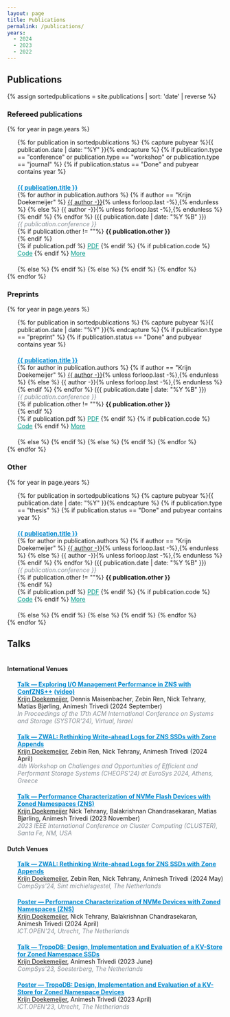 ```yaml
---
layout: page
title: Publications
permalink: /publications/
years:
  - 2024
  - 2023
  - 2022
---
```

<link rel="icon" href="{{ "./favicon-32x32.png" | relative_url }}" type="image/x-icon">

<h2> Publications </h2>

<ul style="list-style: none; padding-left: 0;display:table-row;">
  {% assign sortedpublications = site.publications | sort: 'date' | reverse %}

  <h3> Refereed publications </h3>
  {% for year in page.years %}
    <ul style="list-style-type: none;">
    {% for publication in sortedpublications %}
        {% capture pubyear %}{{ publication.date | date: "%Y" }}{% endcapture %}
        {% if publication.type == "conference" or publication.type == "workshop" or publication.type == "journal" %}
          {% if publication.status == "Done" and  pubyear contains year %}
            <li style="margin-top: 20px; margin-bottom: 20px;">
              <b><a href="{{ publication.pdf }}" style="color:#0089cf">{{ publication.title }}</a></b> <br>
              {% for author in publication.authors %}
                {% if author == "Krijn Doekemeijer" %}
                  <u>{{ author -}}</u>{% unless forloop.last -%},{% endunless %}
                {% else %}
                  {{ author -}}{% unless forloop.last -%},{% endunless %}
                {% endif %}
              {% endfor %}
              ({{ publication.date | date: "%Y %B" }}) <br>
              <i style="color:#868e96">{{ publication.conference }}</i> <br>
              {% if publication.other != ""%}
                <b> {{ publication.other }} </b><br>
              {% endif %}
              <div style="word-space: 10px;">
                {% if publication.pdf %}
                  <a href="{{ publication.pdf }}" style="color:#009988">PDF</a>
                {% endif %}
                {% if publication.code %}
                  <a href="{{ publication.code }}" style="color:#009988">Code</a>
                {% endif %}
                <a href="{{ publication.url }}" style="color:#009988">More</a>
              </div>
            </li>
          {% else %}
          {% endif %}
        {% else %}
        {% endif %}
    {% endfor %}
    </ul>
  {% endfor %}

  <h3> Preprints </h3>
  {% for year in page.years %}
    <ul style="list-style-type: none;">
    {% for publication in sortedpublications %}
        {% capture pubyear %}{{ publication.date | date: "%Y" }}{% endcapture %}
        {% if publication.type == "preprint" %}
          {% if publication.status == "Done" and  pubyear contains year %}
            <li style="margin-top: 20px; margin-bottom: 20px;">
              <b><a href="{{ publication.pdf }}" style="color:#0089cf">{{ publication.title }}</a></b> <br>
              {% for author in publication.authors %}
                {% if author == "Krijn Doekemeijer" %}
                  <u>{{ author -}}</u>{% unless forloop.last -%},{% endunless %}
                {% else %}
                  {{ author -}}{% unless forloop.last -%},{% endunless %}
                {% endif %}
              {% endfor %}
              ({{ publication.date | date: "%Y %B" }}) <br>
              <i style="color:#868e96">{{ publication.conference }}</i> <br>
              {% if publication.other != ""%}
                <b> {{ publication.other }} </b><br>
              {% endif %}
              <div style="word-space: 10px;">
                {% if publication.pdf %}
                  <a href="{{ publication.pdf }}" style="color:#009988">PDF</a>
                {% endif %}
                {% if publication.code %}
                  <a href="{{ publication.code }}" style="color:#009988">Code</a>
                {% endif %}
                <a href="{{ publication.url }}" style="color:#009988">More</a>
              </div>
            </li>
          {% else %}
          {% endif %}
        {% else %}
        {% endif %}
    {% endfor %}
    </ul>
  {% endfor %}

  <h3> Other </h3>
  {% for year in page.years %}
    <ul style="list-style-type: none;">
    {% for publication in sortedpublications %}
        {% capture pubyear %}{{ publication.date | date: "%Y" }}{% endcapture %}
        {% if publication.type == "thesis" %}
          {% if publication.status == "Done" and  pubyear contains year %}
            <li style="margin-top: 20px; margin-bottom: 20px;">
              <b><a href="{{ publication.pdf }}" style="color:#0089cf">{{ publication.title }}</a></b> <br>
              {% for author in publication.authors %}
                {% if author == "Krijn Doekemeijer" %}
                  <u>{{ author -}}</u>{% unless forloop.last -%},{% endunless %}
                {% else %}
                  {{ author -}}{% unless forloop.last -%},{% endunless %}
                {% endif %}
              {% endfor %}
              ({{ publication.date | date: "%Y %B" }}) <br>
              <i style="color:#868e96">{{ publication.conference }}</i> <br>
              {% if publication.other != ""%}
                <b> {{ publication.other }} </b><br>
              {% endif %}
              <div style="word-space: 10px;">
                {% if publication.pdf %}
                  <a href="{{ publication.pdf }}" style="color:#009988">PDF</a>
                {% endif %}
                {% if publication.code %}
                  <a href="{{ publication.code }}" style="color:#009988">Code</a>
                {% endif %}
                <a href="{{ publication.url }}" style="color:#009988">More</a>
              </div>
            </li>
          {% else %}
          {% endif %}
        {% else %}
        {% endif %}
    {% endfor %}
    </ul>
  {% endfor %}

</ul>

<h2> Talks </h2>

<ul style="list-style: none; padding-left: 0;display:table-row;">

<h4> International Venues </h4>
<ul style="list-style-type: none;">

  <li style="margin-top: 0px; margin-bottom: 20px;">
    <b><a href="{{ site.url }}/downloads/talk_systor_2024.pdf" style="color:#0089cf">Talk — Exploring I/O Management Performance in ZNS with ConfZNS++</a></b> <b><a href="https://drive.google.com/file/d/1uJ_fTApyBCzGz26bsxnK4cJV63liuq9y/view?usp=drive_link" style="color:#0089cf">(video)</a></b> <br>
    <u>Krijn Doekemeijer</u>, Dennis Maisenbacher, Zebin Ren, Nick Tehrany, Matias Bjørling, Animesh Trivedi (2024 September)<br>
    <i style="color:#868e96">In Proceedings of the 17th ACM International Conference on Systems and Storage (SYSTOR'24), Virtual, Israel</i><br>
  </li>

  <li style="margin-top: 0px; margin-bottom: 20px;">
    <b><a href="{{ site.url }}/downloads/talk_zwal_2024.pdf" style="color:#0089cf">Talk — ZWAL: Rethinking Write-ahead Logs for ZNS SSDs with Zone Appends</a></b><br>
    <u>Krijn Doekemeijer</u>, Zebin Ren, Nick Tehrany, Animesh Trivedi (2024 April)<br>
    <i style="color:#868e96">4th Workshop on Challenges and Opportunities of Efficient and Performant Storage Systems (CHEOPS'24) at EuroSys 2024, Athens, Greece</i><br>
  </li>

  <li style="margin-top: 0px; margin-bottom: 20px;">
    <b><a href="{{ site.url }}/downloads/talk_cluster_2023.pdf" style="color:#0089cf">Talk — Performance Characterization of NVMe Flash Devices with Zoned Namespaces (ZNS)</a></b><br>
    <u>Krijn Doekemeijer</u> Nick Tehrany, Balakrishnan Chandrasekaran, Matias Bjørling, Animesh Trivedi (2023 November)<br>
    <i style="color:#868e96">2023 IEEE International Conference on Cluster Computing (CLUSTER), Santa Fe, NM, USA</i> <br>
  </li>
</ul>

<h4> Dutch Venues </h4>
<ul style="list-style-type: none;">

  <li style="margin-top: 0px; margin-bottom: 20px;">
    <b><a href="{{ site.url }}/downloads/talk_compsys_2024.pdf" style="color:#0089cf">Talk — ZWAL: Rethinking Write-ahead Logs for ZNS SSDs with Zone Appends</a></b><br>
    <u>Krijn Doekemeijer</u>, Zebin Ren, Nick Tehrany, Animesh Trivedi (2024 May)<br>
    <i style="color:#868e96">CompSys'24, Sint michielsgestel, The Netherlands</i> <br>
  </li>

  <li style="margin-top: 20px; margin-bottom: 20px;">
    <b><a href="{{ site.url }}/downloads/poster_ictopen_2024.pdf" style="color:#0089cf">Poster — Performance Characterization of NVMe Devices with Zoned Namespaces (ZNS)</a></b><br>
    <u>Krijn Doekemeijer</u>, Nick Tehrany, Balakrishnan Chandrasekaran, Animesh Trivedi (2024 April)<br>
    <i style="color:#868e96">ICT.OPEN'24, Utrecht, The Netherlands</i> <br>
  </li>

  <li style="margin-top: 20px; margin-bottom: 20px;">
    <b><a href="{{ site.url }}/downloads/talk_compsys_2023.pdf" style="color:#0089cf">Talk — TropoDB: Design, Implementation and Evaluation of a KV-Store for Zoned Namespace SSDs</a></b><br>
    <u>Krijn Doekemeijer</u>, Animesh Trivedi (2023 June)<br>
    <i style="color:#868e96">CompSys'23, Soesterberg, The Netherlands</i> <br>
  </li>

  <li style="margin-top: 20px; margin-bottom: 20px;">
    <b><a href="{{ site.url }}/downloads/poster_ictopen_2023.pdf" style="color:#0089cf">Poster — TropoDB: Design, Implementation and Evaluation of a KV-Store for Zoned Namespace Devices</a></b><br>
    <u>Krijn Doekemeijer</u>, Animesh Trivedi (2023 April)<br>
    <i style="color:#868e96">ICT.OPEN'23, Utrecht, The Netherlands</i> <br>
  </li>
</ul>
</ul>
